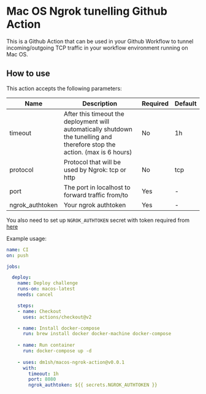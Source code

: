 # Mac OS Ngrok tunelling Github Action

This is a Github Action that can be used in your Github Workflow to tunnel incoming/outgoing TCP traffic in your workflow environment running on Mac OS.

## How to use

This action accepts the following parameters:

| Name | Description | Required  | Default |
| ------------- |-------------|-----|-----|
| timeout | After this timeout the deployment will automatically shutdown the tunelling and therefore stop the action. (max is 6 hours) | No | 1h |
| protocol | Protocol that will be used by Ngrok: tcp or http | No | tcp |
| port | The port in localhost to forward traffic from/to | Yes | - |
| ngrok_authtoken | Your ngrok authtoken | Yes | - |

You also need to set up `NGROK_AUTHTOKEN` secret with token required from [here](https://dashboard.ngrok.com/get-started/your-authtoken)

Example usage:

```yaml
name: CI
on: push

jobs:

  deploy:
    name: Deploy challenge
    runs-on: macos-latest
    needs: cancel

    steps:
    - name: Checkout
      uses: actions/checkout@v2

    - name: Install docker-compose
      run: brew install docker docker-machine docker-compose
    
    - name: Run container
      run: docker-compose up -d 
    
    - uses: dm1sh/macos-ngrok-action@v0.0.1
      with:
        timeout: 1h
        port: 8080
        ngrok_authtoken: ${{ secrets.NGROK_AUTHTOKEN }}
```
